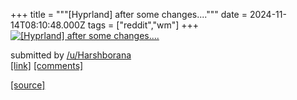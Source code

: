 +++
title = """[Hyprland] after some changes...."""
date = 2024-11-14T08:10:48.000Z
tags = ["reddit","wm"]
+++
[![[Hyprland] after some changes....](https://b.thumbs.redditmedia.com/kvMgpfsh41eqQFHuqy4sqhExJQmCl1GWaYmK3YeE-BI.jpg "[Hyprland] after some changes....")](https://www.reddit.com/r/unixporn/comments/1gr042z/hyprland_after_some_changes/)

submitted by [/u/Harshborana](https://www.reddit.com/user/Harshborana)  
[\[link\]](https://www.reddit.com/gallery/1gr042z) [\[comments\]](https://www.reddit.com/r/unixporn/comments/1gr042z/hyprland_after_some_changes/)

[[source]](https://www.reddit.com/r/unixporn/comments/1gr042z/hyprland_after_some_changes/)
